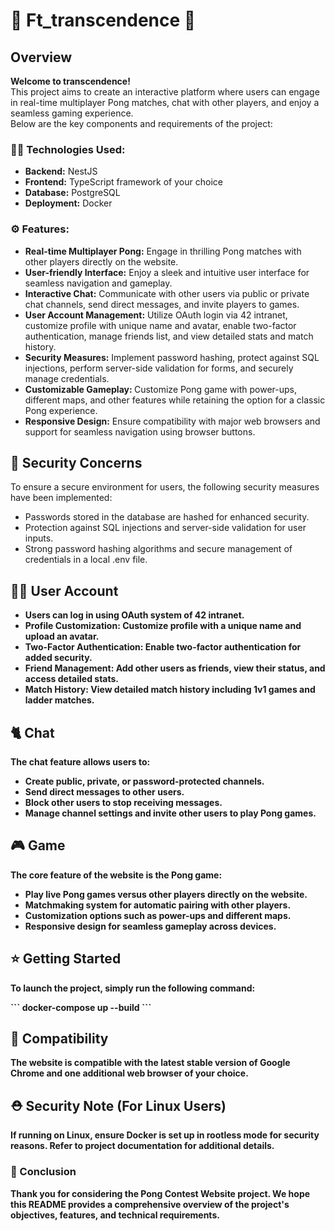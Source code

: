 # 🚀 Ft_transcendence 🚀

<h2>Overview</h2>
<p><strong>Welcome to transcendence!</strong><br>
This project aims to create an interactive platform where users can engage in real-time multiplayer Pong matches, chat with other players, and enjoy a seamless gaming experience.<br>
Below are the key components and requirements of the project:
</p>

<h3>🧑‍💻 Technologies Used:</h3>
<ul>
  <li><strong>Backend:</strong> NestJS</li>
  <li><strong>Frontend:</strong> TypeScript framework of your choice</li>
  <li><strong>Database:</strong> PostgreSQL</li>
  <li><strong>Deployment:</strong> Docker</li>
</ul>

<h3>⚙️ Features:</h3>
<ul>
  <li><strong>Real-time Multiplayer Pong:</strong> Engage in thrilling Pong matches with other players directly on the website.</li>
  <li><strong>User-friendly Interface:</strong> Enjoy a sleek and intuitive user interface for seamless navigation and gameplay.</li>
  <li><strong>Interactive Chat:</strong> Communicate with other users via public or private chat channels, send direct messages, and invite players to games.</li>
  <li><strong>User Account Management:</strong> Utilize OAuth login via 42 intranet, customize profile with unique name and avatar, enable two-factor authentication, manage friends list, and view detailed stats and match history.</li>
  <li><strong>Security Measures:</strong> Implement password hashing, protect against SQL injections, perform server-side validation for forms, and securely manage credentials.</li>
  <li><strong>Customizable Gameplay: </strong> Customize Pong game with power-ups, different maps, and other features while retaining the option for a classic Pong experience.</li>
  <li><strong>Responsive Design:</strong> Ensure compatibility with major web browsers and support for seamless navigation using browser buttons.</li>
</ul>

<h2>🦺 Security Concerns</h2>
<p>To ensure a secure environment for users, the following security measures have been implemented:</p>
<ul>
  <li>Passwords stored in the database are hashed for enhanced security.</li>
  <li>Protection against SQL injections and server-side validation for user inputs.</li>
  <li>Strong password hashing algorithms and secure management of credentials in a local .env file.</li>
</ul>

<h2>🧑‍🦱 User Account</h2>
<ul>
  <li><strong><Login:</strong> Users can log in using OAuth system of 42 intranet.</li>
  <li><strong>Profile Customization:</strong> Customize profile with a unique name and upload an avatar.</li>
  <li><strong>Two-Factor Authentication:</strong> Enable two-factor authentication for added security.</li>
  <li><strong>Friend Management:</strong> Add other users as friends, view their status, and access detailed stats.</li>
  <li><strong>Match History:</strong> View detailed match history including 1v1 games and ladder matches.</li>
</ul>

<h2>🐈 Chat</h2>
<p>The chat feature allows users to:</p>
<ul>
  <li>Create public, private, or password-protected channels.</li>
  <li>Send direct messages to other users.</li>
  <li>Block other users to stop receiving messages.</li>
  <li>Manage channel settings and invite other users to play Pong games.</li>
</ul>

<h2>🎮 Game</h2>
<p>The core feature of the website is the Pong game:</p>
<ul>
  <li>Play live Pong games versus other players directly on the website.</li>
  <li>Matchmaking system for automatic pairing with other players.</li>
  <li>Customization options such as power-ups and different maps.</li>
  <li>Responsive design for seamless gameplay across devices.</li>
</ul>

<h2>⭐ Getting Started</h2>
<p>To launch the project, simply run the following command:</p>
```
docker-compose up --build
```

<h2>🔄 Compatibility</h2>
<p>The website is compatible with the latest stable version of Google Chrome and one additional web browser of your choice.</p>

<h2>⛑️ Security Note (For Linux Users)</h2>
<p>If running on Linux, ensure Docker is set up in rootless mode for security reasons. Refer to project documentation for additional details.</p>

<h3>🎉 Conclusion</h3>
<p>Thank you for considering the Pong Contest Website project. We hope this README provides a comprehensive overview of the project's objectives, features, and technical requirements.</p>
